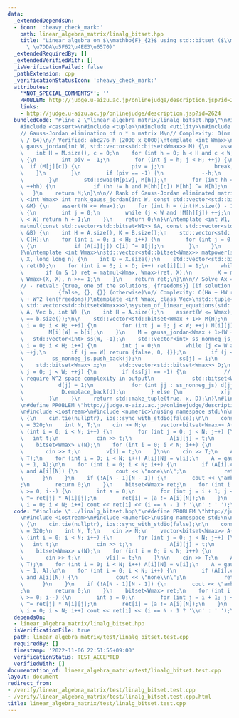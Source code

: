 ```yaml
---
data:
  _extendedDependsOn:
  - icon: ':heavy_check_mark:'
    path: linear_algebra_matrix/linalg_bitset.hpp
    title: "Linear algebra on $\\mathbb{F}_{2}$ using std::bitset ($\\mathbb{F}_{2}$\
      \ \u7DDA\u5F62\u4EE3\u6570)"
  _extendedRequiredBy: []
  _extendedVerifiedWith: []
  _isVerificationFailed: false
  _pathExtension: cpp
  _verificationStatusIcon: ':heavy_check_mark:'
  attributes:
    '*NOT_SPECIAL_COMMENTS*': ''
    PROBLEM: http://judge.u-aizu.ac.jp/onlinejudge/description.jsp?id=2624
    links:
    - http://judge.u-aizu.ac.jp/onlinejudge/description.jsp?id=2624
  bundledCode: "#line 2 \"linear_algebra_matrix/linalg_bitset.hpp\"\n#include <bitset>\n\
    #include <cassert>\n#include <tuple>\n#include <utility>\n#include <vector>\n\n\
    // Gauss-Jordan elimination of n * m matrix M\n// Complexity: O(nm + nm rank(M)\
    \ / 64)\n// Verified: abc276_h (2000 x 8000)\ntemplate <int Wmax>\nstd::vector<std::bitset<Wmax>>\
    \ gauss_jordan(int W, std::vector<std::bitset<Wmax>> M) {\n    assert(W <= Wmax);\n\
    \    int H = M.size(), c = 0;\n    for (int h = 0; h < H and c < W; ++h, ++c)\
    \ {\n        int piv = -1;\n        for (int j = h; j < H; ++j) {\n          \
    \  if (M[j][c]) {\n                piv = j;\n                break;\n        \
    \    }\n        }\n        if (piv == -1) {\n            --h;\n            continue;\n\
    \        }\n        std::swap(M[piv], M[h]);\n        for (int hh = 0; hh < H;\
    \ ++hh) {\n            if (hh != h and M[hh][c]) M[hh] ^= M[h];\n        }\n \
    \   }\n    return M;\n}\n\n// Rank of Gauss-Jordan eliminated matrix\ntemplate\
    \ <int Wmax> int rank_gauss_jordan(int W, const std::vector<std::bitset<Wmax>>\
    \ &M) {\n    assert(W <= Wmax);\n    for (int h = (int)M.size() - 1; h >= 0; h--)\
    \ {\n        int j = 0;\n        while (j < W and !M[h][j]) ++j;\n        if (j\
    \ < W) return h + 1;\n    }\n    return 0;\n}\n\ntemplate <int W1, int W2>\nstd::vector<std::bitset<W2>>\n\
    matmul(const std::vector<std::bitset<W1>> &A, const std::vector<std::bitset<W2>>\
    \ &B) {\n    int H = A.size(), K = B.size();\n    std::vector<std::bitset<W2>>\
    \ C(H);\n    for (int i = 0; i < H; i++) {\n        for (int j = 0; j < K; j++)\
    \ {\n            if (A[i][j]) C[i] ^= B[j];\n        }\n    }\n    return C;\n\
    }\n\ntemplate <int Wmax>\nstd::vector<std::bitset<Wmax>> matpower(std::vector<std::bitset<Wmax>>\
    \ X, long long n) {\n    int D = X.size();\n    std::vector<std::bitset<Wmax>>\
    \ ret(D);\n    for (int i = 0; i < D; i++) ret[i][i] = 1;\n    while (n) {\n \
    \       if (n & 1) ret = matmul<Wmax, Wmax>(ret, X);\n        X = matmul<Wmax,\
    \ Wmax>(X, X), n >>= 1;\n    }\n    return ret;\n}\n\n// Solve Ax = b on F_2\n\
    // - retval: {true, one of the solutions, {freedoms}} (if solution exists)\n//\
    \           {false, {}, {}} (otherwise)\n// Complexity: O(HW + HW rank(A) / 64\
    \ + W^2 len(freedoms))\ntemplate <int Wmax, class Vec>\nstd::tuple<bool, std::bitset<Wmax>,\
    \ std::vector<std::bitset<Wmax>>>\nsystem_of_linear_equations(std::vector<std::bitset<Wmax>>\
    \ A, Vec b, int W) {\n    int H = A.size();\n    assert(W <= Wmax);\n    assert(A.size()\
    \ == b.size());\n\n    std::vector<std::bitset<Wmax + 1>> M(H);\n    for (int\
    \ i = 0; i < H; ++i) {\n        for (int j = 0; j < W; ++j) M[i][j] = A[i][j];\n\
    \        M[i][W] = b[i];\n    }\n    M = gauss_jordan<Wmax + 1>(W + 1, M);\n \
    \   std::vector<int> ss(W, -1);\n    std::vector<int> ss_nonneg_js;\n    for (int\
    \ i = 0; i < H; i++) {\n        int j = 0;\n        while (j <= W and !M[i][j])\
    \ ++j;\n        if (j == W) return {false, 0, {}};\n        if (j < W) {\n   \
    \         ss_nonneg_js.push_back(j);\n            ss[j] = i;\n        }\n    }\n\
    \    std::bitset<Wmax> x;\n    std::vector<std::bitset<Wmax>> D;\n    for (int\
    \ j = 0; j < W; ++j) {\n        if (ss[j] == -1) {\n            // This part may\
    \ require W^2 space complexity in output\n            std::bitset<Wmax> d;\n \
    \           d[j] = 1;\n            for (int jj : ss_nonneg_js) d[jj] = M[ss[jj]][j];\n\
    \            D.emplace_back(d);\n        } else {\n            x[j] = M[ss[j]][W];\n\
    \        }\n    }\n    return std::make_tuple(true, x, D);\n}\n#line 2 \"linear_algebra_matrix/test/linalg_bitset.test.cpp\"\
    \n#define PROBLEM \"http://judge.u-aizu.ac.jp/onlinejudge/description.jsp?id=2624\"\
    \n#include <iostream>\n#include <numeric>\nusing namespace std;\n\nint main()\
    \ {\n    cin.tie(nullptr), ios::sync_with_stdio(false);\n\n    constexpr int Wmax\
    \ = 320;\n    int N, T;\n    cin >> N;\n    vector<bitset<Wmax>> A(N);\n    for\
    \ (int i = 0; i < N; i++) {\n        for (int j = 0; j < N; j++) {\n         \
    \   int t;\n            cin >> t;\n            A[i][j] = t;\n        }\n    }\n\
    \    bitset<Wmax> v(N);\n    for (int i = 0; i < N; i++) {\n        int t;\n \
    \       cin >> t;\n        v[i] = t;\n    }\n\n    cin >> T;\n    A = matpower<Wmax>(A,\
    \ T);\n    for (int i = 0; i < N; i++) A[i][N] = v[i];\n    A = gauss_jordan<Wmax>(N\
    \ + 1, A);\n\n    for (int i = 0; i < N; i++) {\n        if (A[i].count() == 1\
    \ and A[i][N]) {\n            cout << \"none\\n\";\n            return 0;\n  \
    \      }\n    }\n    if (!A[N - 1][N - 1]) {\n        cout << \"ambiguous\\n\"\
    ;\n        return 0;\n    }\n    bitset<Wmax> ret;\n    for (int i = N - 1; i\
    \ >= 0; i--) {\n        int a = 0;\n        for (int j = i + 1; j < N; j++) a\
    \ ^= ret[j] * A[i][j];\n        ret[i] = (a != A[i][N]);\n    }\n    for (int\
    \ i = 0; i < N; i++) cout << ret[i] << (i == N - 1 ? '\\n' : ' ');\n}\n"
  code: "#include \"../linalg_bitset.hpp\"\n#define PROBLEM \"http://judge.u-aizu.ac.jp/onlinejudge/description.jsp?id=2624\"\
    \n#include <iostream>\n#include <numeric>\nusing namespace std;\n\nint main()\
    \ {\n    cin.tie(nullptr), ios::sync_with_stdio(false);\n\n    constexpr int Wmax\
    \ = 320;\n    int N, T;\n    cin >> N;\n    vector<bitset<Wmax>> A(N);\n    for\
    \ (int i = 0; i < N; i++) {\n        for (int j = 0; j < N; j++) {\n         \
    \   int t;\n            cin >> t;\n            A[i][j] = t;\n        }\n    }\n\
    \    bitset<Wmax> v(N);\n    for (int i = 0; i < N; i++) {\n        int t;\n \
    \       cin >> t;\n        v[i] = t;\n    }\n\n    cin >> T;\n    A = matpower<Wmax>(A,\
    \ T);\n    for (int i = 0; i < N; i++) A[i][N] = v[i];\n    A = gauss_jordan<Wmax>(N\
    \ + 1, A);\n\n    for (int i = 0; i < N; i++) {\n        if (A[i].count() == 1\
    \ and A[i][N]) {\n            cout << \"none\\n\";\n            return 0;\n  \
    \      }\n    }\n    if (!A[N - 1][N - 1]) {\n        cout << \"ambiguous\\n\"\
    ;\n        return 0;\n    }\n    bitset<Wmax> ret;\n    for (int i = N - 1; i\
    \ >= 0; i--) {\n        int a = 0;\n        for (int j = i + 1; j < N; j++) a\
    \ ^= ret[j] * A[i][j];\n        ret[i] = (a != A[i][N]);\n    }\n    for (int\
    \ i = 0; i < N; i++) cout << ret[i] << (i == N - 1 ? '\\n' : ' ');\n}\n"
  dependsOn:
  - linear_algebra_matrix/linalg_bitset.hpp
  isVerificationFile: true
  path: linear_algebra_matrix/test/linalg_bitset.test.cpp
  requiredBy: []
  timestamp: '2022-11-06 22:51:55+09:00'
  verificationStatus: TEST_ACCEPTED
  verifiedWith: []
documentation_of: linear_algebra_matrix/test/linalg_bitset.test.cpp
layout: document
redirect_from:
- /verify/linear_algebra_matrix/test/linalg_bitset.test.cpp
- /verify/linear_algebra_matrix/test/linalg_bitset.test.cpp.html
title: linear_algebra_matrix/test/linalg_bitset.test.cpp
---
```

